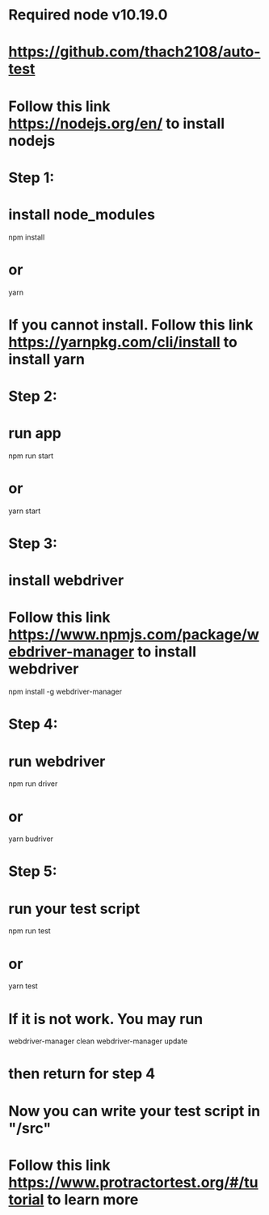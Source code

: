 # Required node v10.19.0
# https://github.com/thach2108/auto-test
# Follow this link https://nodejs.org/en/ to install nodejs

# Step 1:
# install node_modules

npm install

# or

yarn
# If you cannot install. Follow this link https://yarnpkg.com/cli/install to install yarn

# Step 2:
# run app

npm run start

# or

yarn start

# Step 3:
# install webdriver
# Follow this link https://www.npmjs.com/package/webdriver-manager to install webdriver

npm install -g webdriver-manager

# Step 4:
# run webdriver

npm run driver

# or

yarn budriver

# Step 5:
# run your test script

npm run test

# or

yarn test

# If it is not work. You may run 

webdriver-manager clean
webdriver-manager update

# then return for step 4

# Now you can write your test script in "/src"
# Follow this link https://www.protractortest.org/#/tutorial to learn more
